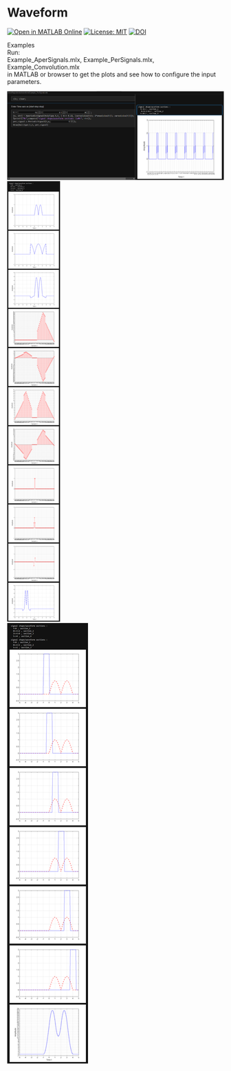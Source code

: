 # Waveform
[![Open in MATLAB Online](https://www.mathworks.com/images/responsive/global/open-in-matlab-online.svg)](https://matlab.mathworks.com/open/github/v1?repo=etfovac/waveform) [![License: MIT](https://img.shields.io/badge/License-MIT-blue.svg)](https://github.com/etfovac/waveform/blob/master/LICENSE) [![DOI](https://zenodo.org/badge/405387678.svg)](https://zenodo.org/badge/latestdoi/405387678)  

Examples  
Run:  
Example_AperSignals.mlx, Example_PerSignals.mlx, Example_Convolution.mlx  
in MATLAB or browser to get the plots and see how to configure the input parameters.

<a href="https://github.com/etfovac/waveform/blob/main/graphics/periodic.png"><img src="https://github.com/etfovac/waveform/blob/main/graphics/periodic.png"></a>  
<a href="https://github.com/etfovac/waveform/blob/main/graphics/aperiodic.png"><img src="https://github.com/etfovac/waveform/blob/main/graphics/aperiodic.png"></a>  
<a href="https://github.com/etfovac/waveform/blob/main/graphics/convolution.png"><img src="https://github.com/etfovac/waveform/blob/main/graphics/convolution.png"></a>  
